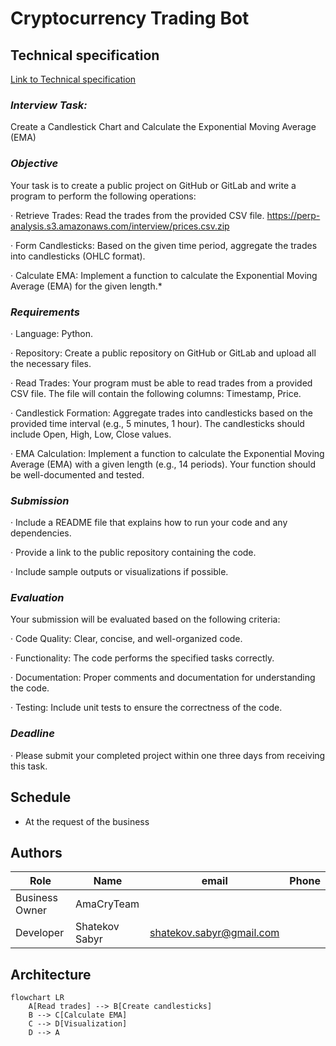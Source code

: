 # Cryptocurrency Trading Bot

## Technical specification

[Link to Technical specification](https://docs.google.com/forms/d/e/1FAIpQLSclBNFgcGeG36NmLK2FGPOcyhKBDpRyFGWtsR5K-IE31NyMnw/viewform)

### *Interview Task:*
Create a Candlestick Chart and Calculate the Exponential Moving Average (EMA)

### *Objective*
Your task is to create a public project on GitHub or GitLab and write a program to perform the following operations:

· Retrieve Trades: Read the trades from the provided CSV file. https://perp-analysis.s3.amazonaws.com/interview/prices.csv.zip

· Form Candlesticks: Based on the given time period, aggregate the trades into candlesticks (OHLC format).

· Calculate EMA: Implement a function to calculate the Exponential Moving Average (EMA) for the given length.*

### *Requirements*

· Language: Python.

· Repository: Create a public repository on GitHub or GitLab and upload all the necessary files.

· Read Trades: Your program must be able to read trades from a provided CSV file. The file will contain the following columns: Timestamp, Price.

· Candlestick Formation: Aggregate trades into candlesticks based on the provided time interval (e.g., 5 minutes, 1 hour). The candlesticks should include Open, High, Low, Close values.

· EMA Calculation: Implement a function to calculate the Exponential Moving Average (EMA) with a given length (e.g., 14 periods). Your function should be well-documented and tested.

### *Submission*

· Include a README file that explains how to run your code and any dependencies.

· Provide a link to the public repository containing the code.

· Include sample outputs or visualizations if possible.

### *Evaluation*

Your submission will be evaluated based on the following criteria:

· Code Quality: Clear, concise, and well-organized code.

· Functionality: The code performs the specified tasks correctly.

· Documentation: Proper comments and documentation for understanding the code.

· Testing: Include unit tests to ensure the correctness of the code.

### *Deadline*

· Please submit your completed project within one three days from receiving this task.

## Schedule
- At the request of the business

## Authors

| Role           | Name           | email                                                       | Phone |
|----------------|----------------|-------------------------------------------------------------|-------|
| Business Owner | AmaCryTeam     |                                                             |       |
| Developer      | Shatekov Sabyr | [shatekov.sabyr@gmail.com](mailto:shatekov.sabyr@gmail.com) |       |


## Architecture

```mermaid
flowchart LR
    A[Read trades] --> B[Create candlesticks]
    B --> C[Calculate EMA]
    C --> D[Visualization]
    D --> A
```
